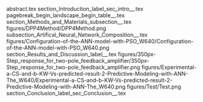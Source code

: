 abstract.tex
section_Introduction_label_sec_intro__.tex
pagebreak_begin_landscape_begin_table__.tex
section_Methods_and_Materials_subsection__.tex
figures/DPP4Method/DPP4Method.png
subsection_Artifical_Neural_Network_Composition__.tex
figures/Configuration-of-the-ANN-model-with-PSO_W640/Configuration-of-the-ANN-model-with-PSO_W640.png
section_Results_and_Discussion_label__.tex
figures/350px-Step_response_for_two-pole_feedback_amplifier/350px-Step_response_for_two-pole_feedback_amplifier.png
figures/Experimental-a-CS-and-b-KW-Vs-predicted-result-2-Predictive-Modeling-with-ANN-The_W640/Experimental-a-CS-and-b-KW-Vs-predicted-result-2-Predictive-Modeling-with-ANN-The_W640.png
figures/Test/Test.png
section_Conclusion_label_sec_Conclusion__.tex